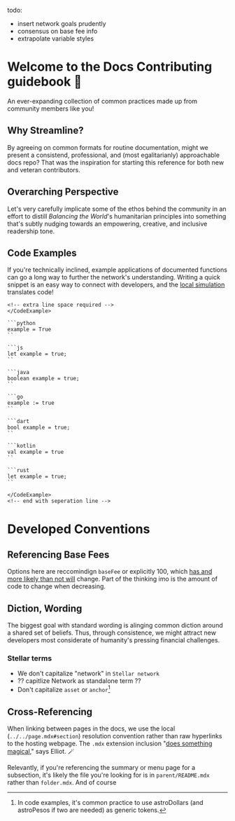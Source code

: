 todo:
- insert network goals prudently
- consensus on base fee info
- extrapolate variable styles

# Welcome to the Docs Contributing guidebook 🌌

An ever-expanding collection of common practices made up from community members like you!

## Why Streamline?

By agreeing on common formats for routine documentation, might we present a consistend, professional, and (most egalitarianly) approachable docs repo? That was the inspiration for starting this reference for both new and veteran contributors.

## Overarching Perspective

Let's very carefully implicate some of the ethos behind the community in an effort to distill _Balancing the World_'s humanitarian principles into something that's subtly nudging towards an empowering, creative, and inclusive readership tone.

## Code Examples

If you're technically inclined, example applications of documented functions can go a long way to further the network's understanding. Writing a quick snippet is an easy way to connect with developers, and the [local simulation](README.md#development) translates code!

```
<!-- extra line space required -->
</CodeExample>

```python
example = True
``

```js
let example = true;
``

```java
boolean example = true;
``

```go
example := true
``

```dart
bool example = true;
``

```kotlin
val example = true
``

```rust
let example = true;
``

</CodeExample>
<!-- end with seperation line -->
```

# Developed Conventions

## Referencing Base Fees

Options here are reccomindign `baseFee` or explicitly 100, which [has and more likely than not will](https://stellar.expert/explorer/public/protocol-history) change. Part of the thinking imo is the amount of code to change when decreasing.

## Diction, Wording

The biggest goal with standard wording is alinging common diction around a shared set of beliefs. Thus, through consistence, we might attract new developers most considerate of humanity's pressing financial challenges.

### Stellar terms

- We don't capitalize "network" in `Stellar network`
- ?? capitlize Network as standalone term ??
- Don't capitalize `asset` or `anchor`[^astrodollar]

## Cross-Referencing

When linking between pages in the docs, we use the local (`../../page.mdx#section`) resolution convention rather than raw hyperlinks to the hosting webpage. The `.mdx` extension inclusion "[does something magical](https://docusaurus.io/docs/markdown-features/links)," says Elliot. 🪄

Relevantly, if you're referencing the summary or menu page for a subsection, it's likely the file you're looking for is in `parent/README.mdx` rather than `folder.mdx`. And of course 

[^astrodollar]: In code examples, it's common practice to use astroDollars (and astroPesos if two are needed) as generic tokens.
